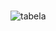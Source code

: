 #
###### 

![tabela](https://uploaddeimagens.com.br/images/004/348/485/full/Sem_t%C3%ADtulo.png?1675972027)
